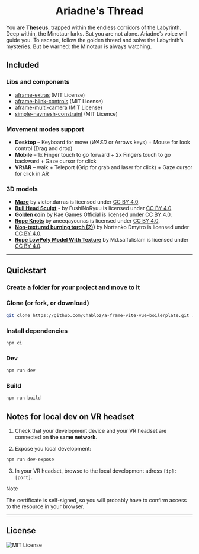 <h1 align="center">Ariadne's Thread</h1>

You are <strong>Theseus</strong>, trapped within the endless corridors
        of the Labyrinth. Deep within, the Minotaur lurks. But you are not
        alone. Ariadne’s voice will guide you. To escape, follow the golden
        thread and solve the Labyrinth’s mysteries. But be warned: the Minotaur
        is always watching.

## Included 

### Libs and components

- [aframe-extras](https://github.com/c-frame/aframe-extras) (MIT License)
- [aframe-blink-controls](https://github.com/jure/aframe-blink-controls) (MIT License)
- [aframe-multi-camera](https://github.com/diarmidmackenzie/aframe-multi-camera/) (MIT License)
- [simple-navmesh-constraint](https://github.com/AdaRoseCannon/aframe-xr-boilerplate) (MIT Licence)

### Movement modes support

- **Desktop** – Keyboard for move (_WASD_ or Arrows keys) + Mouse for look control (Drag and drop)
- **Mobile** – 1x Finger touch to go forward + 2x Fingers touch to go backward + Gaze cursor for click
- **VR/AR** – walk + Teleport (Grip for grab and laser for click) + Gaze cursor for click in AR

### 3D models

- [**Maze**](https://skfb.ly/6ttXp) by victor.darras is licensed under [CC BY 4.0](http://creativecommons.org/licenses/by/4.0/).
-  **[Bull Head Sculpt](https://skfb.ly/n5lj3h0)** - by FushiNoRyuu is licensed under [CC BY 4.0](http://creativecommons.org/licenses/by/4.0/).
- **[Golden coin](https://skfb.ly/oZIPw)**  by Kae Games Official is licensed under [CC BY 4.0](http://creativecommons.org/licenses/by/4.0/).
- **[Rope Knots](https://skfb.ly/6pIRz)**  by aneeqayounas is licensed under [CC BY 4.0](http://creativecommons.org/licenses/by/4.0/).
- **[Non-textured burning torch (2)](https://skfb.ly/o77vy))** by Nortenko Dmytro is licensed under  [CC BY 4.0](http://creativecommons.org/licenses/by/4.0/).
- **[Rope LowPoly Model With Texture](https://skfb.ly/oTAnA)**  by Md.saifulislam is licensed under [CC BY 4.0](http://creativecommons.org/licenses/by/4.0/).



---

## Quickstart

### Create a folder for your project and move to it

### Clone (or fork, or download)

```sh
git clone https://github.com/Chabloz/a-frame-vite-vue-boilerplate.git .
```

### Install dependencies

```sh
npm ci
```

### Dev

```sh
npm run dev
```

### Build

```sh
npm run build
```

## Notes for local dev on VR headset

1. Check that your development device and your VR headset are connected on **the same network**.

2. Expose you local development:

```sh
npm run dev-expose
```

3. In your VR headset, browse to the local development adress `[ip]:[port]`.

> [!NOTE]
> The certificate is self-signed, so you will probably have to confirm access to the resource in your browser.

---

## License

![MIT License](https://img.shields.io/badge/License-MIT-brightgreen?style=for-the-badge&color=%23262626)
